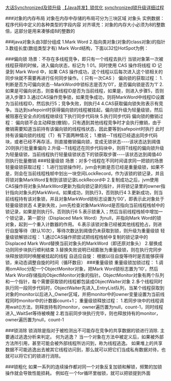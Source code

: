 [大话Synchronized及锁升级](https://mp.weixin.qq.com/s/i_PTU9RWG2ufpn-EutVZiA)
[【Java并发】锁优化](https://mp.weixin.qq.com/s/kY9PHC2adDVu0Qzlk2FY8g)
[synchronized锁升级详细过程](https://mp.weixin.qq.com/s/2SPjcSvCImsOEV7x_Lju9Q)

###对象的内存布局
    对象在内存中存储的布局可分为三块区域
        对象头
        实例数据：程序代码中定义的各种类型的字段内容
        对齐填充：对象的内存大小必须为8的整数倍，这部分是用来凑够成8的整数的
        
###java对象头由3部分组成
    1.Mark Word
    2.指向类对象(对象的class对象)的指针
    3.数组长度(数组类型才有)
    Mark Word结构，下面以32位HotSpot为例：
    
###偏向锁
    场景：不存在多线程竞争，即只有一个线程去执行
    当锁对象第一次被线程获得的时候，进入偏向状态，标记为 1 01。同时使用 CAS 操作将线程 ID 记录到 Mark Word 中，如果 CAS 操作成功，这个线程以后每次进入这个锁相关的同步块就不需要再进行任何同步操作。（ 只有一次CAS ）
    偏向锁的获取过程：
        1.判断是否为可偏向状态--MarkWord中锁标志是否为‘01’，是否偏向锁是否为‘1’
        2.如果是可偏向状态，则查看线程ID是否为当前线程，如果是，则进入步骤5，否则进入步骤3
        3.通过CAS操作竞争锁，如果竞争成功，则将MarkWord中线程ID设置为当前线程ID，然后执行5；竞争失败，则执行4
        4.CAS获取偏向锁失败表示有竞争。当达到safepoint时获得偏向锁的线程被挂起，偏向锁升级为轻量级锁，然后被阻塞在安全点的线程继续往下执行同步代码块
        5.执行同步代码
    偏向锁的撤销过程：
        偏向锁不会主动释放(撤销)，只有遇到其他线程竞争时才会执行撤销，由于撤销需要知道当前持有该偏向锁的线程栈状态，因此要等到safepoint时执行
        此时持有该偏向锁的线程（T）有下面两种情况；
        1.撤销--T线程已经退出同步代码块，或者已经不再存活，则直接撤销偏向锁，变成无锁状态----该状态达到阈值20则执行批量重偏向
        2.升级--T线程还在同步代码块中，则将T线程的偏向锁升级为轻量级锁，当前线程执行轻量级锁状态下的锁获取步骤----该状态达到阈值40则执行批量撤销
###轻量级锁
    场景：对多个线程在不同时间请求同一把锁的场景
    轻量级锁获取过程：
        1.进行加锁操作时，jvm会判断是否已经是重量级锁，如果不是，则会在当前线程栈帧中划出一块空间LockRecord，作为该锁的锁记录，并且将锁对象MarkWord复制到该锁记录LockRecord中
        2.复制成功之后，jvm使用CAS操作将对象头MarkWord更新为指向锁记录的指针，并将锁记录里的owner指针指向对象头的MarkWord。如果成功，则执行3，否则执行4
        3.更新成功，则当前线程持有该对象锁，并且对象MarkWord锁标志设置为‘00’，即表示此对象处于轻量级锁状态
        4.更新失败，jvm先检查对象MarkWord是否指向当前线程栈帧中的锁记录，如果是则执行5，否则执行6
        5.表示锁重入；然后当前线程栈帧中增加一个锁记录，第一部分（Displaced Mark Word）为null，并指向Mark Word的锁对象，起到一个重入计数器的作用。
        6.表示该锁对象已经被其他线程抢占，则进行自旋等待（默认10次），等待次数达到阈值仍未获取到锁，则升级为重量级锁
    轻量级锁解锁过程：
        1.通过CAS操作把尝试把线程栈帧中复制的锁记录中的Displaced Mark Word替换当前对象头的MarkWord（即还原对象头）
        2.替换成功则同步块执行顺利结束
        3.替换失败说明已经膨胀为重量级锁，则在执行完同步块释放锁同时唤醒被挂起的线程
    自适应自旋：
        根据以往自旋等待时是否能够获得锁，来动态调整自旋的时间（循环数目）
###重量级锁
    重量级锁加锁过程：
        1.调用omAlloc分配一个ObjectMonitor对象，把Mark Word锁标志置为‘10’，然后Mark Word存储指向ObjectMonitor对象的指针。ObjectMonitor对象有两个队列和一个指针，每个需要获取锁的线程都包装成ObjectWaiter对象
        2.多个线程同时执行同一段同步代码时，ObjectWaiter先进入_EntryList队列，当某个线程获取到对象的monitor以后进入_Owner区域，并把monitor中的owner变量设置为当前线程同时monitor中的计数器count+1；
    重量级锁释放过程：
        1.若同步块中的线程调用wait()方法，则释放持有的monitor，owner遍历置为null，count-1，同时线程进入_WaitSet等待被唤醒
        2.若当前同步块执行完毕，则也释放持有的monitor，owner遍历置为null，count-1

###锁消除
    锁消除是指对于被检测出不可能存在竞争的共享数据的锁进行消除.
    主要通过逃逸分析来判定。
    何为逃逸？
    当一个对象在方法中被定义后，如果被外部方法所引用，甚至可能会被外部线程所访问到，称为线程逃逸。
    如果堆上的共享数据不可能逃逸出去被其它线程访问到，那么就可以把它们当成私有数据对待，也就可以将它们的锁进行消除。

###锁粗化
    如果一系列的连续操作都对同一个对象反复加锁和解锁，频繁的加锁操作就会导致性能损耗。
    例如在一个for循环里枷锁，就可以把锁提到外面